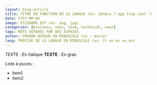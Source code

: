 ```yaml
---
layout: blog-article
title: TITRE EN FONCTION DE LA LANGUE (ex: Zenbus l'app trop cool !)
date: YYYY-MM-DD
image: FILENAME.EXT (ex: png, jpg)
categories: [business, news, team, technical, news]
tags: MOTS SEPARES PAR DES ESPACES
author: PRENOM AUTEUR EN MINUSCULE (ex : marie)
lang: PREFIXE DE LA LANGUE EN MINUSCULE (ex: fr ou es ou en)
---
```

*TEXTE* : En italique
**TEXTE** : En gras

Liste à puces : 
*   item1
*   item2